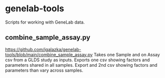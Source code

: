 # genelab-tools
Scripts for working with GeneLab data.

## combine_sample_assay.py
https://github.com/jgalazka/genelab-tools/blob/main/combine_sample_assay.py
Takes one Sample and on Assay csv from a GLDS study as inputs. Exports one csv showing factors and parameters shared in all samples. Export and 2nd csv showing factors and parameters than vary across samples.
